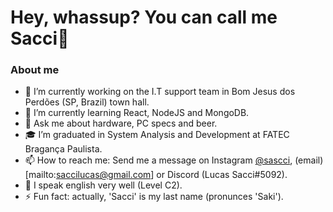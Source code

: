 # Hey, whassup? You can call me Sacci👋

### About me


- 🔭 I’m currently working on the I.T support team in Bom Jesus dos Perdões (SP, Brazil) town hall.
- 🌱 I’m currently learning React, NodeJS and MongoDB.
- 💬 Ask me about hardware, PC specs and beer.
- 🎓 I’m graduated in System Analysis and Development at FATEC Bragança Paulista.
- 📫 How to reach me: Send me a message on Instagram [@sascci](https://www.instagram.com/sascci/), (email)[mailto:saccilucas@gmail.com] or Discord (Lucas Sacci#5092).
- :rocket: I speak english very well (Level C2).
- ⚡ Fun fact: actually, 'Sacci' is my last name (pronunces 'Saki').



